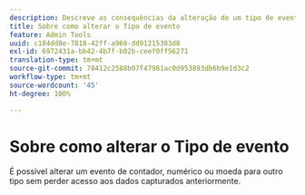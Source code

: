 ```yaml
---
description: Descreve as consequências da alteração de um tipo de evento depois de os dados terem sido coletados.
title: Sobre como alterar o Tipo de evento
feature: Admin Tools
uuid: c184dd8e-7818-42ff-a960-dd91215383d8
exl-id: 6972431a-bb42-4b7f-b02b-ceef0ff56271
translation-type: tm+mt
source-git-commit: 78412c2588b07f47981ac0d953893db6b9e1d3c2
workflow-type: tm+mt
source-wordcount: '45'
ht-degree: 100%

---
```


# Sobre como alterar o Tipo de evento

É possível alterar um evento de contador, numérico ou moeda para outro tipo sem perder acesso aos dados capturados anteriormente.

